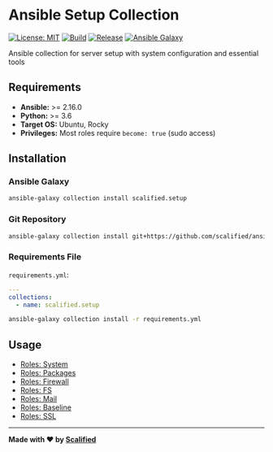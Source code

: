 # Ansible Setup Collection

[![License: MIT](https://img.shields.io/badge/License-MIT-yellow.svg)](https://opensource.org/licenses/MIT)
[![Build](https://github.com/Scalified/ansible-setup-collection/actions/workflows/build.yml/badge.svg)](https://github.com/Scalified/ansible-setup-collection/actions)
[![Release](https://img.shields.io/github/v/release/Scalified/ansible-setup-collection?style=flat-square)](https://github.com/Scalified/ansible-setup-collection/releases/latest)
[![Ansible Galaxy](https://img.shields.io/badge/galaxy-scalified.setup-blue.svg)](https://galaxy.ansible.com/scalified/setup)

Ansible collection for server setup with system configuration and essential tools

## Requirements

- **Ansible:** >= 2.16.0
- **Python:** >= 3.6
- **Target OS:** Ubuntu, Rocky
- **Privileges:** Most roles require `become: true` (sudo access)

## Installation

### Ansible Galaxy

```bash
ansible-galaxy collection install scalified.setup
```

### Git Repository

```bash
ansible-galaxy collection install git+https://github.com/scalified/ansible-setup-collection.git
```

### Requirements File

`requirements.yml`:
```yaml
---
collections:
  - name: scalified.setup
```

```bash
ansible-galaxy collection install -r requirements.yml
```

## Usage

* [Roles: System](roles/system/README.md)
* [Roles: Packages](roles/packages/README.md)
* [Roles: Firewall](roles/firewall/README.md)
* [Roles: FS](roles/fs/README.md)
* [Roles: Mail](roles/mail/README.md)
* [Roles: Baseline](roles/baseline/README.md)
* [Roles: SSL](roles/ssl/README.md)

---

**Made with ❤️ by [Scalified](http://www.scalified.com)**
